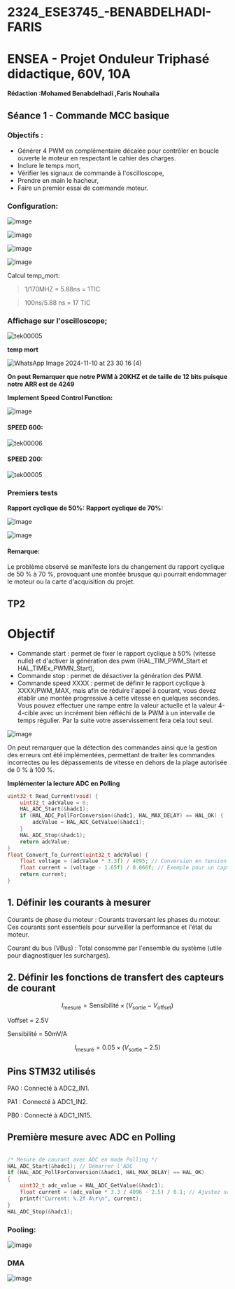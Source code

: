 # 2324_ESE3745_-BENABDELHADI-FARIS

# ENSEA - Projet Onduleur Triphasé didactique, 60V, 10A

**Rédaction :Mohamed Benabdelhadi ,Faris Nouhaila**
## Séance 1 - Commande MCC basique
### Objectifs :

- Générer 4 PWM en complémentaire décalée pour contrôler en boucle ouverte le moteur en respectant le cahier des charges.
- Inclure le temps mort,
- Vérifier les signaux de commande à l'oscilloscope,
- Prendre en main le hacheur,
- Faire un premier essai de commande moteur.

### Configuration: 

![image](https://github.com/user-attachments/assets/925e4530-36b6-4f70-bfd5-cbdde80f60b4)


![image](https://github.com/user-attachments/assets/910905ab-f8c8-4dd9-a80b-ec3a33059a13)


![image](https://github.com/user-attachments/assets/d9921aea-ffcd-4d8b-a18b-f21fb6a8bed7)


![image](https://github.com/user-attachments/assets/d7c1c816-c5dd-4e8c-b8aa-2943b5575536)

Calcul temp_mort:

> 1/170MHZ = 5.88ns = 1TIC

> 100ns/5.88 ns = 17 TIC 


### Affichage sur l'oscilloscope;

![tek00005](https://github.com/user-attachments/assets/7f763cc3-21b2-4325-bcd3-d457672c579a)


**temp mort**

![WhatsApp Image 2024-11-10 at 23 30 16 (4)](https://github.com/user-attachments/assets/9d382d9c-046c-437c-bd73-f88c91812ace)


**On peut Remarquer que notre PWM à 20KHZ et de taille de 12 bits puisque notre ARR est de 4249** 


**Implement Speed Control Function:**

![image](https://github.com/user-attachments/assets/c81dcf9d-0823-4eab-9fe1-2cb77fabdc8f)

#### SPEED 600:

![tek00006](https://github.com/user-attachments/assets/32a44729-d139-4b01-9780-dbadf6a7b399)

#### SPEED 200:

![tek00005](https://github.com/user-attachments/assets/7f763cc3-21b2-4325-bcd3-d457672c579a)


### Premiers tests

**Rapport cyclique de 50%:**
**Rapport cyclique de 70%:**

![image](https://github.com/user-attachments/assets/47902732-debd-49c1-93e5-7f705805d88d)

![image](https://github.com/user-attachments/assets/6d21f4cc-4933-4f6f-938e-cdb3d77f81e8)

#### Remarque:

Le problème observé se manifeste lors du changement du rapport cyclique de 50 % à 70 %, provoquant une montée brusque qui pourrait endommager le moteur ou la carte d'acquisition du projet.

## TP2

# Objectif

- Commande start : permet de fixer le rapport cyclique à 50% (vitesse nulle) et d'activer la génération des pwm (HAL_TIM_PWM_Start et HAL_TIMEx_PWMN_Start),
- Commande stop : permet de désactiver la génération des PWM.
- Commande speed XXXX : permet de définir le rapport cyclique à XXXX/PWM_MAX, mais afin de réduire l'appel à courant, vous devez établir une montée progressive à cette vitesse en quelques secondes. Vous pouvez effectuer une rampe entre la valeur actuelle et la valeur 4-4-cible avec un incrément bien réfléchi de la PWM à un intervalle de temps régulier. Par la suite votre asservissement fera cela tout seul.

![image](https://github.com/user-attachments/assets/a806a30b-4816-44bc-984b-0dcc3df06941)

On peut remarquer que la détection des commandes ainsi que la gestion des erreurs ont été implémentées, permettant de traiter les commandes incorrectes ou les dépassements de vitesse en dehors de la plage autorisée de 0 % à 100 %.


**Implémenter la lecture ADC en Polling**
```c
uint32_t Read_Current(void) {
    uint32_t adcValue = 0;
    HAL_ADC_Start(&hadc1);
    if (HAL_ADC_PollForConversion(&hadc1, HAL_MAX_DELAY) == HAL_OK) {
        adcValue = HAL_ADC_GetValue(&hadc1);
    }
    HAL_ADC_Stop(&hadc1);
    return adcValue;
}
float Convert_To_Current(uint32_t adcValue) {
    float voltage = (adcValue * 3.3f) / 4095; // Conversion en tension
    float current = (voltage - 1.65f) / 0.066f; // Exemple pour un capteur à effet Hall (sensibilité : 66 mV/A)
    return current;
}
```

## 1. Définir les courants à mesurer

Courants de phase du moteur : Courants traversant les phases du moteur. Ces courants sont essentiels pour surveiller la performance et l'état du moteur.

Courant du bus (VBus) : Total consommé par l'ensemble du système (utile pour diagnostiquer les surcharges).

## 2. Définir les fonctions de transfert des capteurs de courant


$$
I_{\text{mesuré}} = \text{Sensibilité} \times (V_{\text{sortie}} - V_{\text{offset}})
$$


Voffset = 2.5V

Sensibilité = 50mV/A

$$
I_{\text{mesuré}} = 0.05 \times (V_{\text{sortie}} - 2.5)
$$


## Pins STM32 utilisés

PA0 : Connecté à ADC2_IN1.

PA1 : Connecté à ADC1_IN2.

PB0 : Connecté à ADC1_IN15.

## Première mesure avec ADC en Polling

```c

/* Mesure de courant avec ADC en mode Polling */
HAL_ADC_Start(&hadc1); // Démarrer l'ADC
if (HAL_ADC_PollForConversion(&hadc1, HAL_MAX_DELAY) == HAL_OK)
{
    uint32_t adc_value = HAL_ADC_GetValue(&hadc1);
    float current = (adc_value * 3.3 / 4096 - 2.5) / 0.1; // Ajustez selon le capteur
    printf("Current: %.2f A\r\n", current);
}
HAL_ADC_Stop(&hadc1);

```
### Pooling:

![image](https://github.com/user-attachments/assets/b226b534-7d70-46fb-a99e-06d89a64d02e)


### DMA
![image](https://github.com/user-attachments/assets/48eeba79-0ef0-4935-b0c6-686ea444cd86)




